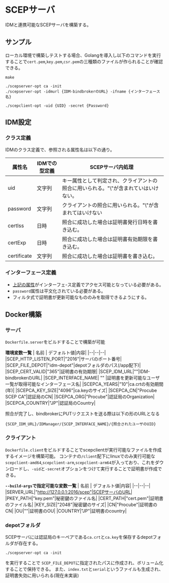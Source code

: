 # SCEPサーバ
IDMと連携可能なSCEPサーバを構築する。

## サンプル
ローカル環境で構築しテストする場合、Golangを導入し以下のコマンドを実行することで`cert.pem`,`key.pem`,`csr.pem`の三種類のファイルが作られることが確認できる。
```
make

./scepserver-opt ca -init
./scepserver-opt -idmurl {IDM-bindbrokerのURL} -ifname {インターフェース名}

./scepclient-opt -uid {UID} -secret {Password}
```

## IDM設定

### クラス定義
IDMのクラス定義で、参照される属性名は以下の通り。

| 属性名 | IDMでの型定義 | SCEPサーバ内処理 |
|--------|----|--------------|
| uid     |  文字列  | キー属性として判定され、クライアントの照合に用いられる。"\\"が含まれていはいけない。 |
| password | 文字列| クライアントの照合に用いられる。"\\"が含まれてはいけない |
| certIss | 日時 | 照合に成功した場合は証明書発行日時を書き込む。 |
|certExp | 日時 | 照合に成功した場合は証明書有効期限を書き込む。|
|certificate | 文字列 | 照合に成功した場合は証明書を書き込む。 |

### インターフェース定義
- [上記の属性](#クラス定義)がインターフェ-ス定義でアクセス可能となっている必要がある。
- `password`属性は平文化されている必要がある。
- フィルタ式で証明書が更新可能なもののみを取得できるようにする。

## Docker構築


### サーバ
`Dockerfile.server`をビルドすることで構築が可能

**環境変数一覧**
| 名前 | デフォルト値|内容|
|--|--|--|
|SCEP_HTTP_LISTEN_PORT|"2016"|サーバのポート番号|
|SCEP_FILE_DEPOT|"idm-depot"|depotフォルダのパス(/app配下)|
|SCEP_CERT_VALID|"365"|証明書の有効期限|
|SCEP_IDM_URL|""|IDM-bindbrokerのURL|
|SCEP_INTERFACE_NAME| "" |証明書を更新可能なユーザ一覧が取得可能なインターフェース名|
|SCEPCA_YEARS|"10"|ca.crtの有効期間(年)|
|SCEPCA_KEY_SIZE|"4096"|ca.keyのサイズ|
|SCEPCA_CN|"Procube SCEP CA"|認証局のCN|
|SCEPCA_ORG|"Procube"|認証局のOrganization|
|SCEPCA_COUNTRY|"JP"|認証局のCountry|

照合が完了し、bindbrokerにPUTリクエストを送る際は以下の形のURLとなる
```
{SCEP_IDM_URL}/IDManager/{SCEP_INTERFACE_NAME}/{照合されたユーザのUID}
```



### クライアント
`Dockerfile.client`をビルドすることでscepclientが実行可能なファイルを作成するイメージを構築可能。
コンテナの`/client`配下にlinuxでのみ実行可能な`scepclient-amd64`,`scepclient-arm`,`scepclient-arm64`が入っており、これをダウンロードし、`-uid`と`-secret`オプションをつけて実行することで証明書が作成できる。

**`--build-args`で指定可能な変数一覧**
| 名前 | デフォルト値|内容|
|--|--|--|
|SERVER_URL|"http://127.0.0.1:2016/scep"|SCEPサーバのURL|
|PKEY_PATH|"key.pem"|秘密鍵のファイル名|
|CERT_PATH|"cert.pem"|証明書のファイル名|
|KEY_SIZE|"2048"|秘密鍵のサイズ|
|CN|"Procube"|証明書のCN|
|OU|""|証明書のOU|
|COUNTRY|"JP"|証明書のcountry|

### depotフォルダ
SCEPサーバには認証局のキーペアである`ca.crt`と`ca.key`を保存するdepotフォルダが存在する。
```
./scepserver-opt ca -init
```
を実行することで
`SCEP_FILE_DEPOT`に指定されたパスに作成され、ボリューム化することで保持できる。
また、`index.txt`と`serial`というファイルも生成され、証明書失効に用いられる(現在未実装)